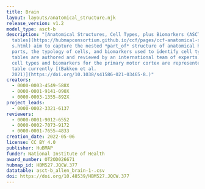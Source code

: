 ```yaml
---
title: Brain
layout: layouts/anatomical_structure.njk
release_version: v1.2
model_type: asct-b
description: "[Anatomical Structures, Cell Types, plus Biomarkers (ASCT+B)
  tables](https://hubmapconsortium.github.io/ccf/pages/ccf-anatomical-structure\
  s.html) aim to capture the nested *part_of* structure of anatomical human body
  parts, the typology of cells, and biomarkers used to identify cell types. The
  tables are authored and reviewed by an international team of experts. Only
  cell types and biomarkers for the primary motor cortex are represented in the
  table currently [(Bakken et al.
  2021)](https://doi.org/10.1038/s41586-021-03465-8.)"
creators:
  - 0000-0003-4549-588X
  - 0000-0001-9141-090X
  - 0000-0003-1355-892X
project_leads:
  - 0000-0002-3321-6137
reviewers:
  - 0000-0001-9012-6552
  - 0000-0002-7073-9172
  - 0000-0001-7655-4833
creation_date: 2022-05-06
license: CC BY 4.0
publisher: HuBMAP
funder: National Institute of Health
award_number: OT2OD026671
hubmap_id: HBM527.JQCW.377
datatable: asct-b_allen_brain-1-.csv
doi: https://doi.org/10.48539/HBM527.JQCW.377
---
```

